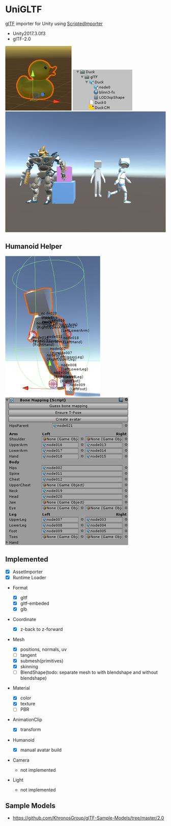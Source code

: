 # UniGLTF

[glTF](https://github.com/KhronosGroup/glTF) importer for Unity using [ScriptedImporter](https://docs.unity3d.com/ScriptReference/Experimental.AssetImporters.ScriptedImporter.html)

* Unity2017.3.0f3
* glTF-2.0

![duck](doc/duck.png)
![duck_assets](doc/duck_assets.png)
![animation](Recordings/animation.gif)

## Humanoid Helper

![gizmo](doc/BoneMappingGizmo.png)
![inspector](doc/BoneMappingInspector.png)

## Implemented

* [x] AssetImporter
* [x] Runtime Loader

* Format
    * [x] gltf
    * [x] gltf-embeded
    * [x] glb

* Coordinate
    * [x] z-back to z-forward

* Mesh
    * [x] positions, normals, uv
    * [ ] tangent
    * [x] submesh(primitives)
    * [x] skinning
    * [ ] BlendShape(todo: separate mesh to with blendshape and without blendshape)

* Material
    * [x] color
    * [x] texture
    * [ ] PBR

* AnimationClip
    * [x] transform

* Humanoid
    * [x] manual avatar build

* Camera
    * not implemented

* Light
    * not implemented


## Sample Models

* https://github.com/KhronosGroup/glTF-Sample-Models/tree/master/2.0

